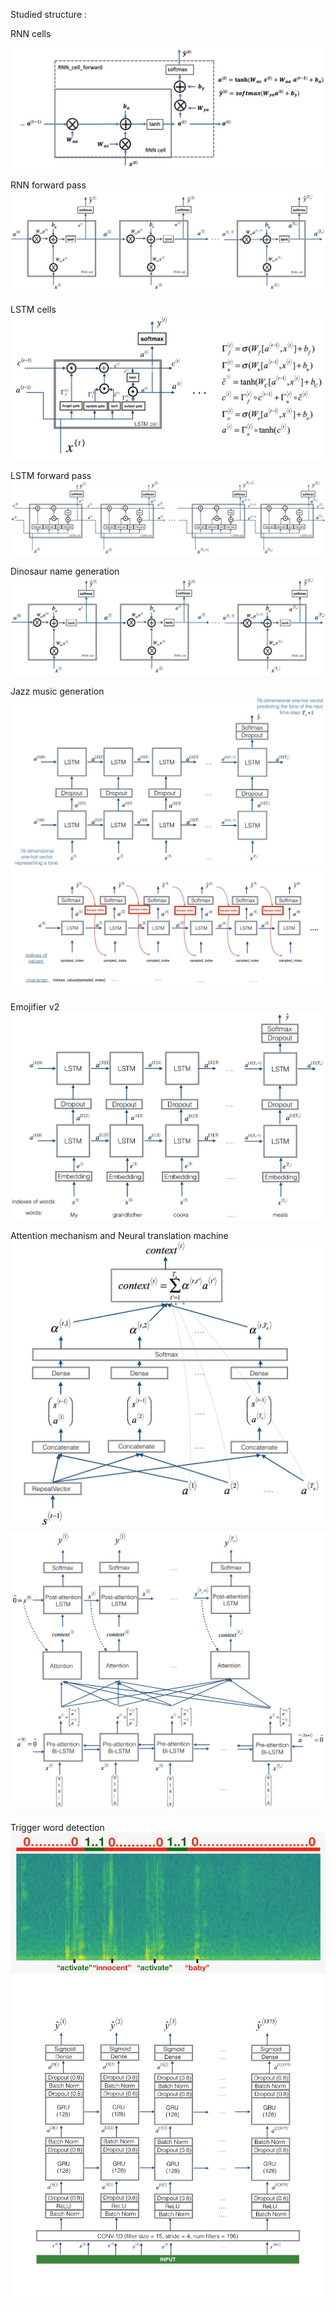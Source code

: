Studied structure :

RNN cells 

![Image](https://github.com/kevinzous/AzimuthsLearning/blob/master/MOOCS2_Deep_Learning_Deeplearningai/5-Sequence%20Models/Week%201/Building%20a%20Recurrent%20Neural%20Network%20-%20Step%20by%20Step/images/rnn_step_forward_figure2_v3a.png)

RNN forward pass
![Image](https://github.com/kevinzous/AzimuthsLearning/blob/master/MOOCS2_Deep_Learning_Deeplearningai/5-Sequence%20Models/Week%201/Building%20a%20Recurrent%20Neural%20Network%20-%20Step%20by%20Step/images/RNN.png)

LSTM cells
![Image](https://github.com/kevinzous/AzimuthsLearning/blob/master/MOOCS2_Deep_Learning_Deeplearningai/5-Sequence%20Models/Week%201/Building%20a%20Recurrent%20Neural%20Network%20-%20Step%20by%20Step/images/LSTM.png)

LSTM forward pass 
![Image](https://github.com/kevinzous/AzimuthsLearning/blob/master/MOOCS2_Deep_Learning_Deeplearningai/5-Sequence%20Models/Week%201/Building%20a%20Recurrent%20Neural%20Network%20-%20Step%20by%20Step/images/LSTM_rnn.png)

Dinosaur name generation
![Image](https://github.com/kevinzous/AzimuthsLearning/blob/master/MOOCS2_Deep_Learning_Deeplearningai/5-Sequence%20Models/Week%201/Dinosaur%20Island%20--%20Character-level%20language%20model/images/rnn.png)

Jazz music generation
![Image](https://github.com/kevinzous/AzimuthsLearning/blob/master/MOOCS2_Deep_Learning_Deeplearningai/5-Sequence%20Models/Week%201/Jazz%20improvisation%20with%20LSTM/images/model.png)
![Image](https://github.com/kevinzous/AzimuthsLearning/blob/master/MOOCS2_Deep_Learning_Deeplearningai/5-Sequence%20Models/Week%201/Jazz%20improvisation%20with%20LSTM/images/music_gen.png)

Emojifier v2 
![Image](https://github.com/kevinzous/AzimuthsLearning/blob/master/MOOCS2_Deep_Learning_Deeplearningai/5-Sequence%20Models/Week%202/Emojify/images/emojifier-v2.png)

Attention mechanism and Neural translation machine 
![Image](https://github.com/kevinzous/AzimuthsLearning/blob/master/MOOCS2_Deep_Learning_Deeplearningai/5-Sequence%20Models/Week%203/Machine%20Translation/images/attn_mechanism.png)
![Image](https://github.com/kevinzous/AzimuthsLearning/blob/master/MOOCS2_Deep_Learning_Deeplearningai/5-Sequence%20Models/Week%203/Machine%20Translation/images/attn_model.png)

Trigger word detection
![Image](https://github.com/kevinzous/AzimuthsLearning/blob/master/MOOCS2_Deep_Learning_Deeplearningai/5-Sequence%20Models/Week%203/Trigger%20word%20detection/images/label_diagram.png)
![Image](https://github.com/kevinzous/AzimuthsLearning/blob/master/MOOCS2_Deep_Learning_Deeplearningai/5-Sequence%20Models/Week%203/Trigger%20word%20detection/images/model.png)
